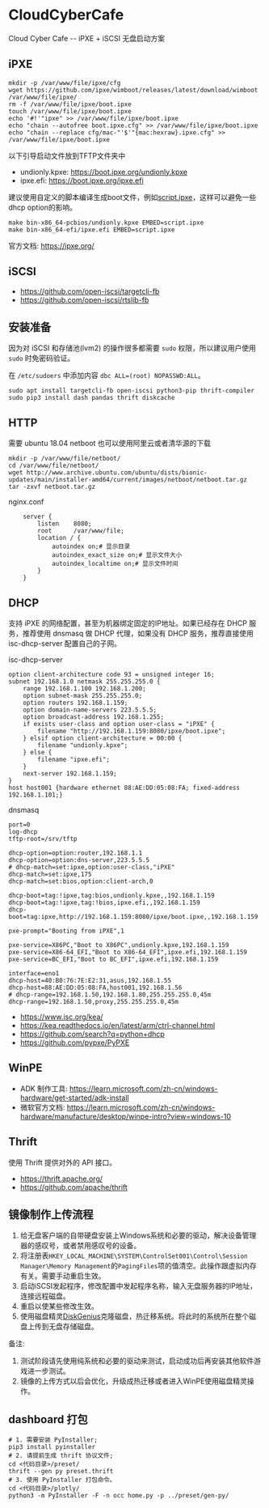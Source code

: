 # CloudCyberCafe

Cloud Cyber Cafe -- iPXE + iSCSI 无盘启动方案

## iPXE

```shell
mkdir -p /var/www/file/ipxe/cfg
wget https://github.com/ipxe/wimboot/releases/latest/download/wimboot /var/www/file/ipxe/
rm -f /var/www/file/ipxe/boot.ipxe
touch /var/www/file/ipxe/boot.ipxe
echo '#!'"ipxe" >> /var/www/file/ipxe/boot.ipxe
echo "chain --autofree boot.ipxe.cfg" >> /var/www/file/ipxe/boot.ipxe
echo "chain --replace cfg/mac-"'$'"{mac:hexraw}.ipxe.cfg" >> /var/www/file/ipxe/boot.ipxe
```

以下引导启动文件放到TFTP文件夹中
- undionly.kpxe: https://boot.ipxe.org/undionly.kpxe
- ipxe.efi: https://boot.ipxe.org/ipxe.efi

建议使用自定义的脚本编译生成boot文件，例如[script.ipxe](./ipxe/script.ipxe)，这样可以避免一些dhcp option的影响。

```
make bin-x86_64-pcbios/undionly.kpxe EMBED=script.ipxe
make bin-x86_64-efi/ipxe.efi EMBED=script.ipxe
```

官方文档: https://ipxe.org/

## iSCSI

- https://github.com/open-iscsi/targetcli-fb
- https://github.com/open-iscsi/rtslib-fb

## 安装准备

因为对 iSCSI 和存储池(lvm2) 的操作很多都需要 `sudo` 权限，所以建议用户使用 `sudo` 时免密码验证。

在 `/etc/sudoers` 中添加内容 `dbc	ALL=(root) NOPASSWD:ALL`。

```shell
sudo apt install targetcli-fb open-iscsi python3-pip thrift-compiler
sudo pip3 install dash pandas thrift diskcache
```

## HTTP

需要 ubuntu 18.04 netboot 也可以使用阿里云或者清华源的下载

```shell
mkdir -p /var/www/file/netboot/
cd /var/www/file/netboot/
wget http://www.archive.ubuntu.com/ubuntu/dists/bionic-updates/main/installer-amd64/current/images/netboot/netboot.tar.gz
tar -zxvf netboot.tar.gz
```

nginx.conf
```
    server {
        listen    8080;
        root      /var/www/file;
        location / {
            autoindex on;# 显示目录
            autoindex_exact_size on;# 显示文件大小
            autoindex_localtime on;# 显示文件时间
        }
    }
```

## DHCP

支持 iPXE 的网络配置，甚至为机器绑定固定的IP地址。如果已经存在 DHCP 服务，推荐使用 dnsmasq 做 DHCP 代理，如果没有 DHCP 服务，推荐直接使用 isc-dhcp-server 配置自己的子网。

isc-dhcp-server
```
option client-architecture code 93 = unsigned integer 16;
subnet 192.168.1.0 netmask 255.255.255.0 {
    range 192.168.1.100 192.168.1.200;
    option subnet-mask 255.255.255.0;
    option routers 192.168.1.159;
    option domain-name-servers 223.5.5.5;
    option broadcast-address 192.168.1.255;
    if exists user-class and option user-class = "iPXE" {
        filename "http://192.168.1.159:8080/ipxe/boot.ipxe";
    } elsif option client-architecture = 00:00 {
        filename "undionly.kpxe";
    } else {
        filename "ipxe.efi";
    }
    next-server 192.168.1.159;
}
host host001 {hardware ethernet 88:AE:DD:05:08:FA; fixed-address 192.168.1.101;}
```

dnsmasq
```
port=0
log-dhcp
tftp-root=/srv/tftp

dhcp-option=option:router,192.168.1.1
dhcp-option=option:dns-server,223.5.5.5
# dhcp-match=set:ipxe,option:user-class,"iPXE"
dhcp-match=set:ipxe,175
dhcp-match=set:bios,option:client-arch,0

dhcp-boot=tag:!ipxe,tag:bios,undionly.kpxe,,192.168.1.159
dhcp-boot=tag:!ipxe,tag:!bios,ipxe.efi,,192.168.1.159
dhcp-boot=tag:ipxe,http://192.168.1.159:8080/ipxe/boot.ipxe,,192.168.1.159

pxe-prompt="Booting from iPXE",1

pxe-service=X86PC,"Boot to X86PC",undionly.kpxe,192.168.1.159
pxe-service=X86-64_EFI,"Boot to X86-64_EFI",ipxe.efi,192.168.1.159
pxe-service=BC_EFI,"Boot to BC_EFI",ipxe.efi,192.168.1.159

interface=eno1
dhcp-host=40:B0:76:7E:E2:31,asus,192.168.1.55
dhcp-host=88:AE:DD:05:08:FA,host001,192.168.1.56
# dhcp-range=192.168.1.50,192.168.1.80,255.255.255.0,45m
dhcp-range=192.168.1.50,proxy,255.255.255.0,45m
```

- https://www.isc.org/kea/
- https://kea.readthedocs.io/en/latest/arm/ctrl-channel.html
- https://github.com/search?q=python+dhcp
- https://github.com/pypxe/PyPXE

## WinPE

- ADK 制作工具: https://learn.microsoft.com/zh-cn/windows-hardware/get-started/adk-install
- 微软官方文档: https://learn.microsoft.com/zh-cn/windows-hardware/manufacture/desktop/winpe-intro?view=windows-10

## Thrift

使用 Thrift 提供对外的 API 接口。

- https://thrift.apache.org/
- https://github.com/apache/thrift

## 镜像制作上传流程

1. 给无盘客户端的自带硬盘安装上Windows系统和必要的驱动，解决设备管理器的感叹号，或者禁用感叹号的设备。
2. 将注册表`HKEY_LOCAL_MACHINE\SYSTEM\ControlSet001\Control\Session Manager\Memory Management`的`PagingFiles`项的值清空。此操作跟虚拟内存有关。需要手动重启生效。
3. 启动iSCSI发起程序，修改配置中发起程序名称，输入无盘服务器的IP地址，连接远程磁盘。
4. 重启以使某些修改生效。
5. 使用磁盘精灵[DiskGenius](https://www.diskgenius.cn/)克隆磁盘，热迁移系统。将此时的系统所在整个磁盘上传到无盘存储磁盘。

备注:
1. 测试阶段请先使用纯系统和必要的驱动来测试，启动成功后再安装其他软件游戏进一步测试。
2. 镜像的上传方式以后会优化，升级成热迁移或者进入WinPE使用磁盘精灵操作。

## dashboard 打包

```shell
# 1. 需要安装 PyInstaller;
pip3 install pyinstaller
# 2. 请提前生成 thrift 协议文件;
cd <代码目录>/preset/
thrift --gen py preset.thrift
# 3. 使用 PyInstaller 打包命令。
cd <代码目录>/plotly/
python3 -m PyInstaller -F -n occ home.py -p ../preset/gen-py/
```
